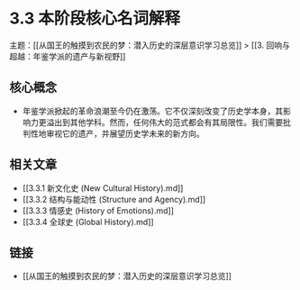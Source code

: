# 3.3 本阶段核心名词解释

主题：[[从国王的触摸到农民的梦：潜入历史的深层意识学习总览]] > [[3. 回响与超越：年鉴学派的遗产与新视野]]

## 核心概念

- 年鉴学派掀起的革命浪潮至今仍在激荡。它不仅深刻改变了历史学本身，其影响力更溢出到其他学科。然而，任何伟大的范式都会有其局限性。我们需要批判性地审视它的遗产，并展望历史学未来的新方向。

## 相关文章

- [[3.3.1 新文化史 (New Cultural History).md]]
- [[3.3.2 结构与能动性 (Structure and Agency).md]]
- [[3.3.3 情感史 (History of Emotions).md]]
- [[3.3.4 全球史 (Global History).md]]

## 链接

- [[从国王的触摸到农民的梦：潜入历史的深层意识学习总览]]
